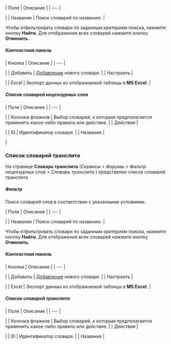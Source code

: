 | Поле | Описание |
| --- |

|
| Название | Поиск словарей по названию. |

Чтобы отфильтровать словари по заданным критериям поиска, нажмите кнопку **Найти**. Для отображения всех словарей нажмите кнопку **Отменить**.

  


##### Контекстная панель

| Кнопка | Описание |
| --- |

|
| Добавить | [Добавление](/user_help/service/forum/censor_filter/forum_dictionary_edit.php) нового словаря. |
| Настроить |

|
| Excel | Экспорт данных из отображаемой таблицы в **MS Excel**. |

  


##### Список словарей нецензурных слов

| Поле | Описание |
| --- |

|
| Колонка флажков | Выбор словарей, к которым предполагается применить какое-либо правило или действие. |
| Действия |

|
| ID | Идентификатор словаря. |
| Название |

|

### Список словарей транслита

На странице **Словарь транслита** (*Сервисы > Форумы > Фильтр нецензурных слов > Словарь транслита* ) представлен список словарей транслита.

  


##### Фильтр

Поиск словарей слов в соответствии с указанными условиями.

| Поле | Описание |
| --- |

|
| Название | Поиск словарей по названию. |

Чтобы отфильтровать словари по заданным критериям поиска, нажмите кнопку **Найти**. Для отображения всех словарей нажмите кнопку **Отменить**.

  


##### Контекстная панель

| Кнопка | Описание |
| --- |

|
| Добавить | [Добавление](/user_help/service/forum/censor_filter/forum_dictionary_edit.php) нового словаря. |
| Настроить |

|
| Excel | Экспорт данных из отображаемой таблицы в **MS Excel**. |

  


##### Список словарей транслита

| Поле | Описание |
| --- |

|
| Колонка флажков | Выбор словарей, к которым предполагается применить какое-либо правило или действие. |
| Действия |

|
| ID | Идентификатор словаря. |
| Название |